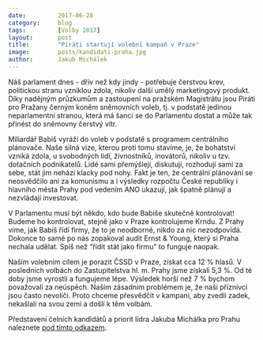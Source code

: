 ```yaml
---
date:         2017-06-28
category:     blog
tags:         [Volby 2017]
layout:       post
title:        "Piráti startují volební kampaň v Praze"
image:        posts/kandidati-praha.jpg
author:       Jakub Michálek
---
```


Náš parlament dnes - dřív než kdy jindy - potřebuje čerstvou krev, politickou stranu vzniklou zdola, nikoliv další umělý marketingový produkt. Díky nadějným průzkumům a zastoupení na pražském Magistrátu jsou Piráti pro Pražany černým koněm sněmovních voleb, tj. v podstatě jedinou neparlamentní stranou, která má šanci se do Parlamentu dostat a může tak přinést do sněmovny čerstvý vítr.

Miliardář Babiš vyráží do voleb v podstatě s programem centrálního plánovače. Naše silná vize, kterou proti tomu stavíme, je, že bohatství vzniká zdola, u svobodných lidí, živnostníků, inovátorů, nikoliv u tzv. dotačních podnikatelů. Lidé sami přemýšlejí, diskutují, rozhodují sami za sebe, stát jim nehází klacky pod nohy. Fakt je ten, že centrální plánování se neosvědčilo ani za komunismu a i výsledky rozpočtu České republiky i hlavního města Prahy pod vedením ANO ukazují, jak špatně plánují a nezvládají investovat.

V Parlamentu musí být někdo, kdo bude Babiše skutečně kontrolovat! Budeme ho kontrolovat, stejně jako v Praze kontrolujeme Krndu. Z Prahy víme, jak Babiš řídí firmy, že to je neodborné, nikdo za nic nezodpovídá. Dokonce to samé po nás zopakoval audit Ernst & Young, který si Praha nechala udělat. Spíš než “řídit stát jako firmu” to funguje naopak.

Naším volebním cílem je porazit ČSSD v Praze, získat cca 12 % hlasů. V posledních volbách do Zastupitelstva hl. m. Prahy jsme získali 5,3 %. Od té doby jsme vyrostli a fungujeme lépe. Výsledek horší než 7 % bychom považovali za neúspěch. Naším zásadním problémem je, že naši příznivci jsou často nevoliči. Proto chceme přesvědčit v kampani, aby zvedli zadek, nekašlali na svou zemi a došli k těm volbám.


Představení čelních kandidátů a priorit lídra Jakuba Michálka pro Prahu naleznete [pod tímto odkazem](https://docs.google.com/document/d/1ZlinvVtEK-uGzQ2GrNZPmt9KKUCCPY_Lc8nB9AUXGNY/edit).
